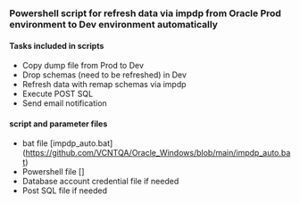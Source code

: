 ### Powershell script for refresh data via impdp from Oracle Prod environment to Dev environment automatically

#### Tasks included in scripts
- Copy dump file from Prod to Dev
- Drop schemas (need to be refreshed) in Dev 
- Refresh data with remap schemas via impdp
- Execute POST SQL
- Send email notification

#### script and parameter files
- bat file [impdp_auto.bat] (https://github.com/VCNTQA/Oracle_Windows/blob/main/impdp_auto.bat)
- Powershell file []
- Database account credential file if needed
- Post SQL file if needed
